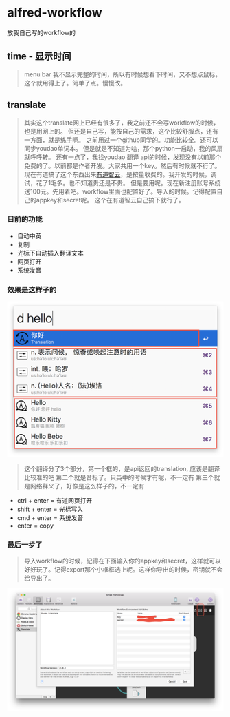# alfred-workflow

放我自己写的workflow的

## time - 显示时间


> menu bar 我不显示完整的时间，所以有时候想看下时间，又不想点鼠标，这个就用得上了。简单了点。慢慢改。

## translate

> 其实这个translate网上已经有很多了，我之前还不会写workflow的时候，也是用网上的。
但还是自己写，能按自己的需求，这个比较舒服点，还有一方面，就是练手啊。
之前用过一个github同学的。功能比较全。还可以同步youdao单词本。
但是就是不知道为啥，那个python一启动，我的风扇就呼呼转。
还有一点了，我找youdao 翻译 api的时候，发现没有以前那个免费的了。以前都是作者开发。大家共用一个key。然后有时候就不行了。
现在有道搞了这个东西出来[有道智云](http://ai.youdao.com/)，是按量收费的。我开发的时候，调试，花了1毛多。也不知道贵还是不贵。
但是要用呢。现在新注册账号系统送100元。先用着吧。workflow里面也配置好了。导入的时候。记得配置自己的appkey和secret呢。
这个在有道智云自己搞下就行了。

### 目前的功能

* 自动中英
* 复制
* 光标下自动插入翻译文本
* 网页打开
* 系统发音


### 效果是这样子的

![效果图](images/translate-1.png)

> 这个翻译分了3个部分，第一个框的，是api返回的translation, 应该是翻译比较准的吧
第二个就是音标了。只英中的时候才有呢，不一定有
第三个就是网络释义了，好像是这么样子的，不一定有

* ctrl + enter = 有道网页打开
* shift + enter = 光标写入
* cmd + enter = 系统发音
* enter = copy

### 最后一步了

> 导入workflow的时候，记得在下面输入你的appkey和secret，这样就可以好好玩了。记得export那个小框框选上呢。这样你导出的时候，密钥就不会给导出了。

![效果图](images/translate-2.png)
